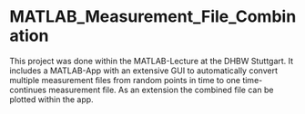 # MATLAB_Measurement_File_Combination
This project was done within the MATLAB-Lecture at the DHBW Stuttgart. It includes a MATLAB-App with an extensive GUI to automatically convert multiple measurement files from random points in time to one time-continues measurement file. As an extension the combined file can be plotted within the app.
